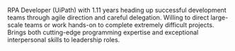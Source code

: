RPA Developer (UiPath) with 1.11 years heading up successful development teams through agile direction and careful delegation. Willing to direct large-scale
teams or work hands-on to complete extremely difficult projects. Brings both cutting-edge programming expertise and exceptional interpersonal skills to leadership roles.

<!---
Warner123/Warner123 is a ✨ special ✨ repository because its `README.md` (this file) appears on your GitHub profile.
You can click the Preview link to take a look at your changes.
--->
